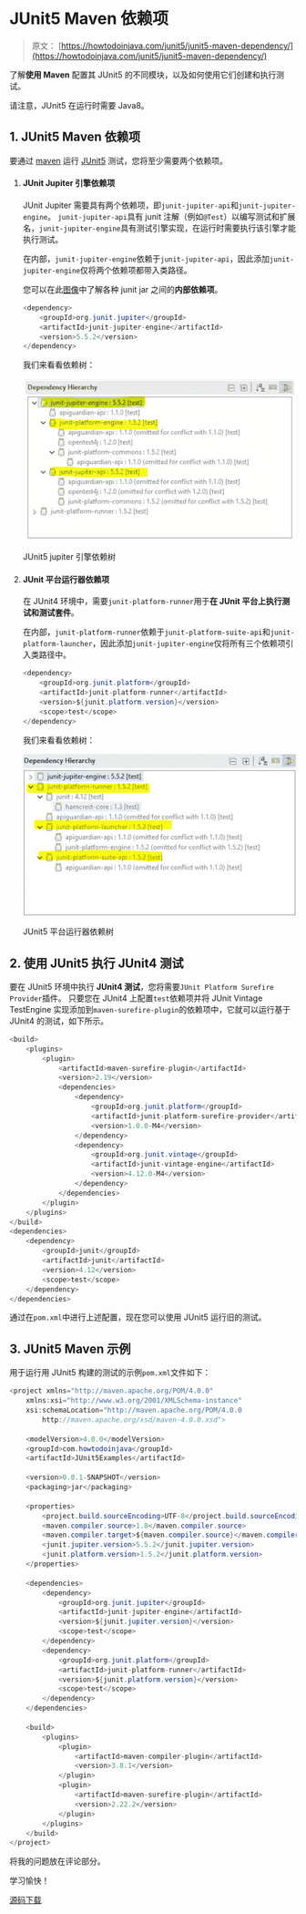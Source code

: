 # JUnit5 Maven 依赖项

> 原文： [https://howtodoinjava.com/junit5/junit5-maven-dependency/](https://howtodoinjava.com/junit5/junit5-maven-dependency/)

了解**使用 Maven** 配置其 JUnit5 的不同模块，以及如何使用它们创建和执行测试。

请注意，JUnit5 在运行时需要 Java8。

## 1\. JUnit5 Maven 依赖项

要通过 [maven](https://howtodoinjava.com/maven/) 运行 [JUnit5](https://howtodoinjava.com/junit-5-tutorial/) 测试，您将至少需要两个依赖项。

1.  #### JUnit Jupiter 引擎依赖项

    JUnit Jupiter 需要具有两个依赖项，即`junit-jupiter-api`和`junit-jupiter-engine`。 `junit-jupiter-api`具有 junit 注解（例如`@Test`）以编写测试和扩展名，`junit-jupiter-engine`具有测试引擎实现，在运行时需要执行该引擎才能执行测试。

    在内部，`junit-jupiter-engine`依赖于`junit-jupiter-api`，因此添加`junit-jupiter-engine`仅将两个依赖项都带入类路径。

    您可以在此[图像](http://junit.org/junit5/docs/current/user-guide/images/component-diagram.svg)中了解各种 junit jar 之间的**内部依赖项**。

    ```java
    <dependency>
    	<groupId>org.junit.jupiter</groupId>
    	<artifactId>junit-jupiter-engine</artifactId>
    	<version>5.5.2</version>
    </dependency>

    ```

    我们来看看依赖树：

    ![JUnit5 jupiter engine dependency tree](img/976f54abf0d14f443b77bc3341eabde6.png)

    JUnit5 jupiter 引擎依赖树



2.  #### JUnit 平台运行器依赖项

    在 JUnit4 环境中，需要`junit-platform-runner`用于**在 JUnit 平台上执行测试和测试套件**。

    在内部，`junit-platform-runner`依赖于`junit-platform-suite-api`和`junit-platform-launcher`，因此添加`junit-jupiter-engine`仅将所有三个依赖项引入类路径中。

    ```java
    <dependency>
    	<groupId>org.junit.platform</groupId>
    	<artifactId>junit-platform-runner</artifactId>
    	<version>${junit.platform.version}</version>
    	<scope>test</scope>
    </dependency>

    ```

    我们来看看依赖树：

    ![JUnit5 platform runner dependency tree](img/faa877bf63e2929061a4bbe5890b2597.png)

    JUnit5 平台运行器依赖树



## 2\. 使用 JUnit5 执行 JUnit4 测试

要在 JUnit5 环境中执行 **JUnit4 测试**，您将需要`JUnit Platform Surefire Provider`插件。 只要您在 JUnit4 上配置`test`依赖项并将 JUnit Vintage TestEngine 实现添加到`maven-surefire-plugin`的依赖项中，它就可以运行基于 JUnit4 的测试，如下所示。

```java
<build>
    <plugins>
        <plugin>
            <artifactId>maven-surefire-plugin</artifactId>
            <version>2.19</version>
            <dependencies>
                <dependency>
                    <groupId>org.junit.platform</groupId>
                    <artifactId>junit-platform-surefire-provider</artifactId>
                    <version>1.0.0-M4</version>
                </dependency>
                <dependency>
                    <groupId>org.junit.vintage</groupId>
                    <artifactId>junit-vintage-engine</artifactId>
                    <version>4.12.0-M4</version>
                </dependency>
            </dependencies>
        </plugin>
    </plugins>
</build>
<dependencies>
    <dependency>
        <groupId>junit</groupId>
        <artifactId>junit</artifactId>
        <version>4.12</version>
        <scope>test</scope>
    </dependency>
</dependencies>

```

通过在`pom.xml`中进行上述配置，现在您可以使用 JUnit5 运行旧的测试。

## 3\. JUnit5 Maven 示例

用于运行用 JUnit5 构建的测试的示例`pom.xml`文件如下：

```java
<project xmlns="http://maven.apache.org/POM/4.0.0"
	xmlns:xsi="http://www.w3.org/2001/XMLSchema-instance"
	xsi:schemaLocation="http://maven.apache.org/POM/4.0.0 
        http://maven.apache.org/xsd/maven-4.0.0.xsd">

	<modelVersion>4.0.0</modelVersion>
	<groupId>com.howtodoinjava</groupId>
	<artifactId>JUnit5Examples</artifactId>

	<version>0.0.1-SNAPSHOT</version>
	<packaging>jar</packaging>

	<properties>
		<project.build.sourceEncoding>UTF-8</project.build.sourceEncoding>
		<maven.compiler.source>1.8</maven.compiler.source>
		<maven.compiler.target>${maven.compiler.source}</maven.compiler.target>
		<junit.jupiter.version>5.5.2</junit.jupiter.version>
		<junit.platform.version>1.5.2</junit.platform.version>
	</properties>

	<dependencies>
		<dependency>
			<groupId>org.junit.jupiter</groupId>
			<artifactId>junit-jupiter-engine</artifactId>
			<version>${junit.jupiter.version}</version>
			<scope>test</scope>
		</dependency>
		<dependency>
			<groupId>org.junit.platform</groupId>
			<artifactId>junit-platform-runner</artifactId>
			<version>${junit.platform.version}</version>
			<scope>test</scope>
		</dependency>
	</dependencies>

	<build>
		<plugins>
			<plugin>
				<artifactId>maven-compiler-plugin</artifactId>
				<version>3.8.1</version>
			</plugin>
			<plugin>
				<artifactId>maven-surefire-plugin</artifactId>
				<version>2.22.2</version>
			</plugin>
		</plugins>
	</build>
</project>

```

将我的问题放在评论部分。

学习愉快！

[源码下载](https://github.com/lokeshgupta1981/Junit5Examples/tree/master/JUnit5Examples)